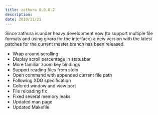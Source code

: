 ```yaml
---
title: zathura 0.0.8.2
description: 
date: 2010/11/21
---
```


Since zathura is under heavy development now (to support multiple file formats
and using girara for the interface) a new version with the latest patches for
the current master branch has been released.

* Wrap around scrolling
* Display scroll percentage in statusbar
* More familiar zoom key bindings
* Support reading files from stdin
* Open command with appended current file path
* Following XDG specification
* Colored window and view port
* File reloading fix
* Fixed several memory leaks
* Updated man page
* Updated Makefile
